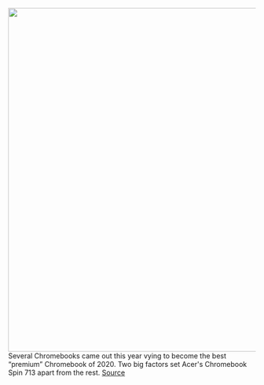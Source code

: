 <img src='https://cdn.vox-cdn.com/thumbor/SUFIEQvEjDAwpVtV32s0ssOzs5Q=/0x0:2040x1360/1200x675/filters:focal(812x692:1138x1018)/cdn.vox-cdn.com/uploads/chorus_image/image/67164165/mchin_181029_4126_0002.0.0.jpg' width='700px' /><br/>
Several Chromebooks came out this year vying to become the best “premium” Chromebook of 2020. Two big factors set Acer's Chromebook Spin 713 apart from the rest.
<a href='https://www.theverge.com/21355769/acer-chromebook-spin-713-review-best-chromebook-to-buy'> Source <a/>